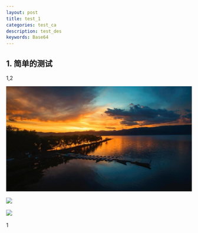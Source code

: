 ```yaml
---
layout: post
title: test_1
categories: test_ca
description: test_des
keywords: Base64
---
```

## 1. 简单的测试

1,2

![](/images/posts/test.png)

![](/images/posts/android/android-studio-check-sdk.png)


![](/images/posts/android/android-studio-check-sdk.png)

1
